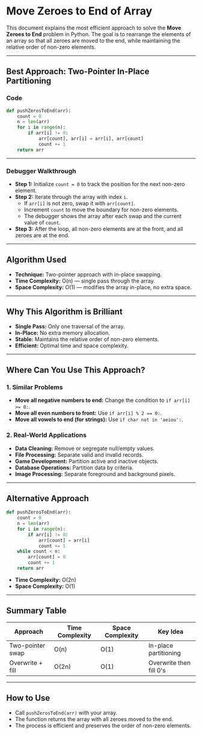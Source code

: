 # Move Zeroes to End of Array

This document explains the most efficient approach to solve the **Move Zeroes to End** problem in Python. The goal is to rearrange the elements of an array so that all zeroes are moved to the end, while maintaining the relative order of non-zero elements.

---

## Best Approach: Two-Pointer In-Place Partitioning

### Code

```python
def pushZerosToEnd(arr):
    count = 0
    n = len(arr)
    for i in range(n):
        if arr[i] != 0:
            arr[count], arr[i] = arr[i], arr[count]
            count += 1
    return arr
```

---

### Debugger Walkthrough

- **Step 1:** Initialize `count = 0` to track the position for the next non-zero element.
- **Step 2:** Iterate through the array with index `i`.
  - If `arr[i]` is not zero, swap it with `arr[count]`.
  - Increment `count` to move the boundary for non-zero elements.
  - The debugger shows the array after each swap and the current value of `count`.
- **Step 3:** After the loop, all non-zero elements are at the front, and all zeroes are at the end.

---

## Algorithm Used

- **Technique:** Two-pointer approach with in-place swapping.
- **Time Complexity:** O(n) — single pass through the array.
- **Space Complexity:** O(1) — modifies the array in-place, no extra space.

---

## Why This Algorithm is Brilliant

- **Single Pass:** Only one traversal of the array.
- **In-Place:** No extra memory allocation.
- **Stable:** Maintains the relative order of non-zero elements.
- **Efficient:** Optimal time and space complexity.

---

## Where Can You Use This Approach?

### 1. Similar Problems

- **Move all negative numbers to end:** Change the condition to `if arr[i] >= 0:`.
- **Move all even numbers to front:** Use `if arr[i] % 2 == 0:`.
- **Move all vowels to end (for strings):** Use `if char not in 'aeiou':`.

### 2. Real-World Applications

- **Data Cleaning:** Remove or segregate null/empty values.
- **File Processing:** Separate valid and invalid records.
- **Game Development:** Partition active and inactive objects.
- **Database Operations:** Partition data by criteria.
- **Image Processing:** Separate foreground and background pixels.

---

## Alternative Approach

```python
def pushZerosToEnd(arr):
    count = 0
    n = len(arr)
    for i in range(n):
        if arr[i] != 0:
            arr[count] = arr[i]
            count += 1
    while count < n:
        arr[count] = 0
        count += 1
    return arr
```
- **Time Complexity:** O(2n)
- **Space Complexity:** O(1)

---

## Summary Table

| Approach         | Time Complexity | Space Complexity | Key Idea                |
|------------------|----------------|------------------|-------------------------|
| Two-pointer swap | O(n)           | O(1)             | In-place partitioning   |
| Overwrite + fill | O(2n)          | O(1)             | Overwrite then fill 0's |

---

## How to Use

- Call `pushZerosToEnd(arr)` with your array.
- The function returns the array with all zeroes moved to the end.
- The process is efficient and preserves the order of non-zero elements.
